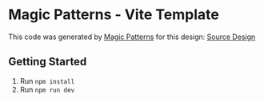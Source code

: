 # Magic Patterns - Vite Template

This code was generated by [Magic Patterns](https://magicpatterns.com) for this design: [Source Design](https://magicpatterns.com/c/gupx1chigzrx4ebn3qerlx)

## Getting Started

1. Run `npm install`
2. Run `npm run dev`
